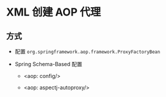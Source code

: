 # XML 创建 AOP 代理

## 方式

* 配置 `org.springframework.aop.framework.ProxyFactoryBean`
* Spring Schema-Based 配置

  * <aop: config/>

  * <aop: aspectj-autoproxy/>

